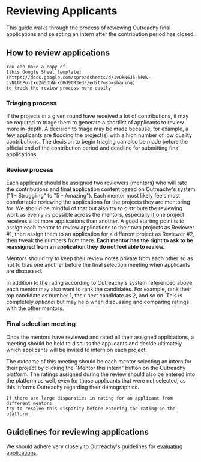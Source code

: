 # Reviewing Applicants

This guide walks through the process of reviewing Outreachy final applications
and selecting an intern after the contribution period has closed.

## How to review applications

```{tip}
You can make a copy of
[this Google Sheet template](https://docs.google.com/spreadsheets/d/1vQkN6J5-kPWv-cvNL06PujIxq2m5DbN-kbHd9tR3e3s/edit?usp=sharing)
to track the review process more easily
```

### Triaging process

If the projects in a given round have received a lot of contributions, it may be
required to triage them to generate a shortlist of applicants to review more
in-depth. A decision to triage may be made because, for example, a few applicants
are flooding the project(s) with a high number of low quality contributions.
The decision to begin triaging can also be made before the official end of the
contribution period and deadline for submitting final applications.

### Review process

Each applicant should be assigned two reviewers (mentors) who will rate the
contributions and final application content based on Outreachy's system
("1 - Struggling" to "5 - Amazing"). Each mentor most likely feels most
comfortable reviewing the applications for the projects they are mentoring for.
We should be mindful of that but also try to distribute the reviewing work as
evenly as possible across the mentors, especially if one project receives a lot
more applications than another. A good starting point is to assign each mentor to
review applications to their own projects as Reviewer #1, then assign them to an
application for a different project as Reviewer #2, then tweak the numbers from
there. **Each mentor has the right to ask to be reassigned from an application
they do not feel able to review.**

Mentors should try to keep their review notes private from each other so as not
to bias one another before the final selection meeting when applicants are
discussed.

In addition to the rating according to Outreachy's system referenced above,
each mentor may also want to rank the candidates. For example, rank their top
candidate as number 1, their next candidate as 2, and so on. This is completely
_optional_ but may help when discussing and comparing ratings with the other
mentors.

### Final selection meeting

Once the mentors have reviewed and rated all their assigned applications, a
meeting should be held to discuss the applicants and decide ultimately which
applicants will be invited to intern on each project.

The outcome of this meeting should be each mentor selecting an intern for their
project by clicking the "Mentor this intern" button on the Outreachy platform.
The ratings assigned during the review should also be entered into the platform
as well, even for those applicants that were not selected, as this informs
Outreachy regarding their demographics.

```{note}
If there are large disparaties in rating for an applicant from different mentors
try to resolve this disparity before entering the rating on the platform.
```

## Guidelines for reviewing applications

We should adhere very closely to Outreachy's guidelines for
[evaluating applications](https://www.outreachy.org/docs/applicant/#contribution-evaluation).
